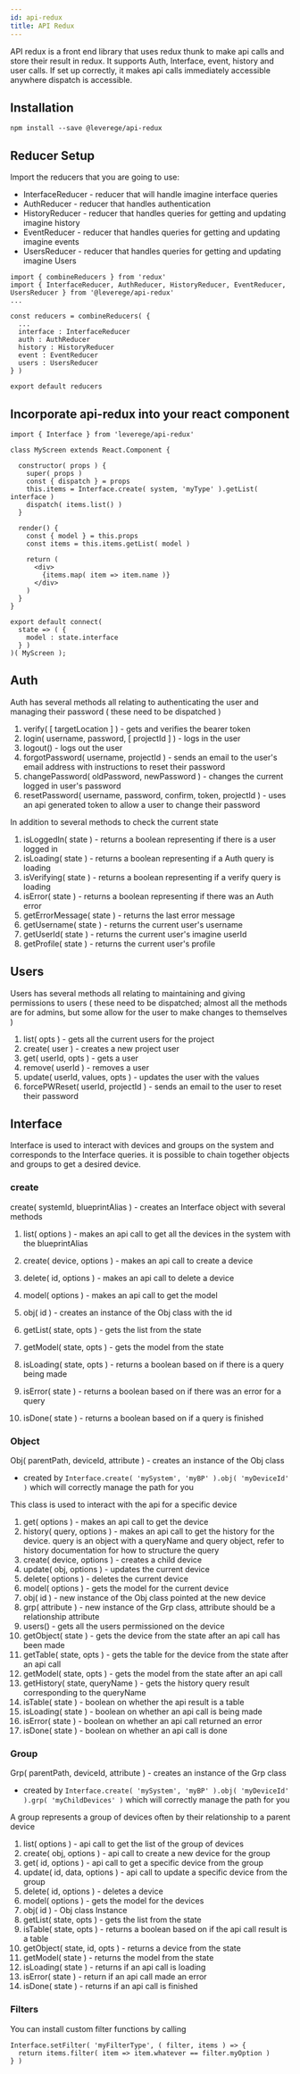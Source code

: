 ```yaml
---
id: api-redux
title: API Redux
---
```


API redux is a front end library that uses redux thunk to make api calls and store their result in redux. It supports Auth, Interface, event, history and user calls. If set up correctly, it makes api calls immediately accessible anywhere dispatch is accessible.

## Installation

```
npm install --save @leverege/api-redux
```

## Reducer Setup

Import the reducers that you are going to use:
  * InterfaceReducer - reducer that will handle imagine interface queries
  * AuthReducer - reducer that handles authentication
  * HistoryReducer - reducer that handles queries for getting and updating imagine history
  * EventReducer - reducer that handles queries for getting and updating imagine events
  * UsersReducer - reducer that handles queries for getting and updating imagine Users

```
import { combineReducers } from 'redux' 
import { InterfaceReducer, AuthReducer, HistoryReducer, EventReducer, UsersReducer } from '@leverege/api-redux'
...

const reducers = combineReducers( {
  ...
  interface : InterfaceReducer
  auth : AuthReducer
  history : HistoryReducer
  event : EventReducer
  users : UsersReducer
} )

export default reducers

```

## Incorporate api-redux into your react component

```
import { Interface } from 'leverege/api-redux'

class MyScreen extends React.Component { 

  constructor( props ) {
    super( props )
    const { dispatch } = props
    this.items = Interface.create( system, 'myType' ).getList( interface )
    dispatch( items.list() )
  }

  render() {
    const { model } = this.props
    const items = this.items.getList( model )

    return (
      <div>
        {items.map( item => item.name )}
      </div>
    )
  }
}

export default connect(
  state => ( {
    model : state.interface
  } )
)( MyScreen );
```

## Auth
 
Auth has several methods all relating to authenticating the user and managing their password ( these need to be dispatched )

1) verify( [ targetLocation ] ) - gets and verifies the bearer token
2) login( username, password, [ projectId ] ) - logs in the user
3) logout() - logs out the user
4) forgotPassword( username, projectId ) - sends an email to the user's email address with instructions to reset their password
5) changePassword( oldPassword, newPassword ) - changes the current logged in user's password
6) resetPassword( username, password, confirm, token, projectId ) - uses an api generated token to allow a user to change their password

In addition to several methods to check the current state 

1) isLoggedIn( state ) - returns a boolean representing if there is a user logged in
2) isLoading( state ) - returns a boolean representing if a Auth query is loading
3) isVerifying( state ) - returns a boolean representing if a verify query is loading
4) isError( state ) - returns a boolean representing if there was an Auth error
5) getErrorMessage( state ) - returns the last error message
6) getUsername( state ) - returns the current user's username
7) getUserId( state ) - returns the current user's imagine userId
8) getProfile( state ) - returns the current user's profile

## Users

Users has several methods all relating to maintaining and giving permissions to users ( these need to be dispatched; almost all the methods are for admins, but some allow for the user to make changes to themselves )

1) list( opts ) - gets all the current users for the project
2) create( user ) - creates a new project user
3) get( userId, opts ) - gets a user
4) remove( userId ) - removes a user
5) update( userId, values, opts ) - updates the user with the values
6) forcePWReset( userId, projectId ) - sends an email to the user to reset their password

## Interface

Interface is used to interact with devices and groups on the system and corresponds to the Interface queries. it is possible to chain together objects and groups to get a desired device. 

### create
create( systemId, blueprintAlias ) - creates an Interface object with several methods

  1) list( options ) - makes an api call to get all the devices in the system with the blueprintAlias
  2) create( device, options ) - makes an api call to create a device 
  3) delete( id, options ) - makes an api call to delete a device
  4) model( options ) - makes an api call to get the model
  
  1) obj( id ) - creates an instance of the Obj class with the id
  2) getList( state, opts ) - gets the list from the state
  3) getModel( state, opts ) - gets the model from the state
  4) isLoading( state, opts ) - returns a boolean based on if there is a query being made
  5) isError( state ) - returns a boolean based on if there was an error for a query
  6) isDone( state ) - returns a boolean based on if a query is finished

### Object
Obj( parentPath, deviceId, attribute ) - creates an instance of the Obj class
- created by `Interface.create( 'mySystem', 'myBP' ).obj( 'myDeviceId' )` which will correctly manage the path for you

This class is used to interact with the api for a specific device

1) get( options ) - makes an api call to get the device
2) history( query, options ) - makes an api call to get the history for the device. query is an object with a queryName and query object, refer to history documentation for how to structure the query
4) create( device, options ) - creates a child device
5) update( obj, options ) - updates the current device
6) delete( options ) - deletes the current device
7) model( options ) - gets the model for the current device
8) obj( id ) - new instance of the Obj class pointed at the new device
9) grp( attribute ) - new instance of the Grp class, attribute should be a relationship attribute
10) users() - gets all the users permissioned on the device
11) getObject( state ) - gets the device from the state after an api call has been made
12) getTable( state, opts ) - gets the table for the device from the state after an api call
13) getModel( state, opts ) - gets the model from the state after an api call
14) getHistory( state, queryName ) - gets the history query result corresponding to the queryName
15) isTable( state ) - boolean on whether the api result is a table
16) isLoading( state ) - boolean on whether an api call is being made
17) isError( state ) - boolean on whether an api call returned an error
18) isDone( state ) - boolean on whether an api call is done

### Group
Grp( parentPath, deviceId, attribute ) - creates an instance of the Grp class
- created by `Interface.create( 'mySystem', 'myBP' ).obj( 'myDeviceId' ).grp( 'myChildDevices' )` which will correctly manage the path for you

A group represents a group of devices often by their relationship to a parent device

1) list( options ) - api call to get the list of the group of devices
2) create( obj, options ) - api call to create a new device for the group
3) get( id, options ) - api call to get a specific device from the group
4) update( id, data, options ) - api call to update a specific device from the group
5) delete( id, options ) - deletes a device
6) model( options ) - gets the model for the devices
7) obj( id ) - Obj class Instance
8) getList( state, opts ) - gets the list from the state
9) isTable( state, opts ) - returns a boolean based on if the api call result is a table
10) getObject( state, id, opts ) - returns a device from the state
11) getModel( state ) - returns the model from the state
12) isLoading( state ) - returns if an api call is loading
13) isError( state ) - return if an api call made an error
14) isDone( state ) - returns if an api call is finished

### Filters
You can install custom filter functions by calling
```
Interface.setFilter( 'myFilterType', ( filter, items ) => { 
  return items.filter( item => item.whatever == filter.myOption )
} )
```